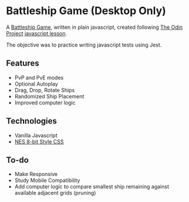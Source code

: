 # Battleship Game (Desktop Only)
A [Battleship Game](https://tzunwip.github.io/battleship/), written in plain javascript, created following [The Odin Project](https://theodinproject.com/) [javascript lesson](https://www.theodinproject.com/lessons/node-path-javascript-battleship).

The objective was to practice writing javascript tests using Jest. 

## Features
* PvP and PvE modes
* Optional Autoplay
* Drag, Drop, Rotate Ships
* Randomized Ship Placement
* Improved computer logic

## Technologies
* Vanilla Javascript
* [NES 8-bit Style CSS](https://nostalgic-css.github.io/NES.css/)

## To-do
* Make Responsive
* Study Mobile Compatibility
* Add computer logic to compare smallest ship remaining against available adjacent grids (pruning)
